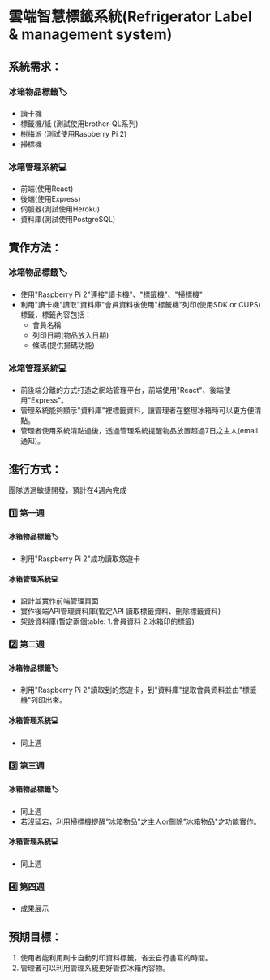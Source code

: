 # 雲端智慧標籤系統(Refrigerator Label & management system)

## 系統需求：
### 冰箱物品標籤🏷️  
* 讀卡機
* 標籤機/紙 (測試使用brother-QL系列)
* 樹梅派 (測試使用Raspberry Pi 2)
* 掃標機
### 冰箱管理系統💻
* 前端(使用React)
* 後端(使用Express)
* 伺服器(測試使用Heroku)
* 資料庫(測試使用PostgreSQL)

## 實作方法：
### 冰箱物品標籤🏷️
* 使用"Raspberry Pi 2"連接"讀卡機"、"標籤機"、"掃標機"
* 利用"讀卡機"讀取"資料庫"會員資料後使用"標籤機"列印(使用SDK or CUPS)標籤，標籤內容包括：
  - 會員名稱
  - 列印日期(物品放入日期)
  - 條碼(提供掃碼功能)
### 冰箱管理系統💻
* 前後端分離的方式打造之網站管理平台，前端使用"React"、後端使用"Express"。
* 管理系統能夠顯示"資料庫"裡標籤資料，讓管理者在整理冰箱時可以更方便清點。
* 管理者使用系統清點過後，透過管理系統提醒物品放置超過7日之主人(email通知)。

## 進行方式：

團隊透過敏捷開發，預計在4週內完成

### 1️⃣ 第一週
#### 冰箱物品標籤🏷️
* 利用"Raspberry Pi 2"成功讀取悠遊卡

#### 冰箱管理系統💻
* 設計並實作前端管理頁面
* 實作後端API管理資料庫(暫定API 讀取標籤資料、刪除標籤資料)
* 架設資料庫(暫定兩個table: 1.會員資料 2.冰箱印的標籤)

### 2️⃣ 第二週
#### 冰箱物品標籤🏷️
* 利用"Raspberry Pi 2"讀取到的悠遊卡，到"資料庫"提取會員資料並由"標籤機"列印出來。

#### 冰箱管理系統💻
* 同上週
### 3️⃣ 第三週
#### 冰箱物品標籤🏷️
* 同上週
* 若沒延宕，利用掃標機提醒"冰箱物品"之主人or刪除"冰箱物品"之功能實作。
#### 冰箱管理系統💻
* 同上週
### 4️⃣ 第四週
* 成果展示
## 預期目標：
1. 使用者能利用刷卡自動列印資料標籤，省去自行書寫的時間。
2. 管理者可以利用管理系統更好管控冰箱內容物。

